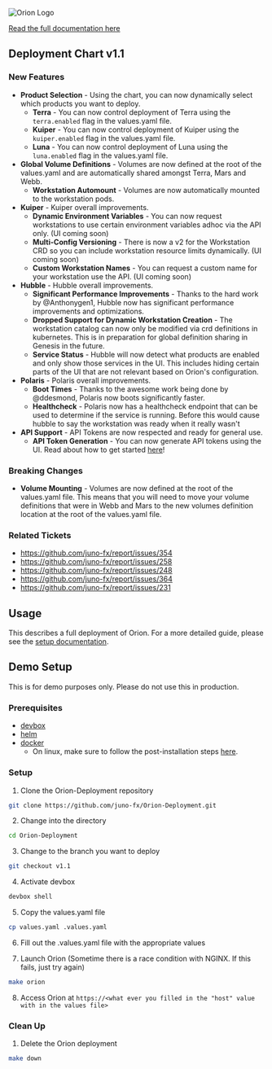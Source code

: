 
![Orion Logo](https://juno-fx.github.io/Orion-Documentation/assets/orion.png)

[Read the full documentation here](https://juno-fx.github.io/Orion-Documentation/)

## Deployment Chart v1.1

### New Features

- **Product Selection** - Using the chart, you can now dynamically select which products you want to deploy.
  - **Terra** - You can now control deployment of Terra using the `terra.enabled` flag in the values.yaml file.
  - **Kuiper** - You can now control deployment of Kuiper using the `kuiper.enabled` flag in the values.yaml file.
  - **Luna** - You can now control deployment of Luna using the `luna.enabled` flag in the values.yaml file.
- **Global Volume Definitions** - Volumes are now defined at the root of the values.yaml and are automatically shared amongst Terra, Mars and Webb.
  - **Workstation Automount** - Volumes are now automatically mounted to the workstation pods.
- **Kuiper** - Kuiper overall improvements.
  - **Dynamic Environment Variables** - You can now request workstations to use certain environment variables adhoc via the API only. (UI coming soon)
  - **Multi-Config Versioning** - There is now a v2 for the Workstation CRD so you can include workstation resource limits dynamically. (UI coming soon)
  - **Custom Workstation Names** - You can request a custom name for your workstation use the API. (UI coming soon)
- **Hubble** - Hubble overall improvements.
  - **Significant Performance Improvements** - Thanks to the hard work by @Anthonygen1, Hubble now has significant performance improvements and optimizations.
  - **Dropped Support for Dynamic Workstation Creation** - The workstation catalog can now only be modified via crd definitions in kubernetes. This is in preparation for global definition sharing in Genesis in the future.
  - **Service Status** - Hubble will now detect what products are enabled and only show those services in the UI. This includes hiding certain parts of the UI that are not relevant based on Orion's configuration.
- **Polaris** - Polaris overall improvements.
  - **Boot Times** - Thanks to the awesome work being done by @ddesmond, Polaris now boots significantly faster.
  - **Healthcheck** - Polaris now has a healthcheck endpoint that can be used to determine if the service is running. Before this would cause hubble to say the workstation was ready when it really wasn't
- **API Support** - API Tokens are now respected and ready for general use.
  - **API Token Generation** - You can now generate API tokens using the UI. Read about how to get started [here](https://juno-fx.github.io/Orion-Documentation/api/getting_started/)!

### Breaking Changes

- **Volume Mounting** - Volumes are now defined at the root of the values.yaml file. This means that you will need to move your volume definitions that were in Webb and Mars to the new volumes definition location at the root of the values.yaml file.


### Related Tickets

- https://github.com/juno-fx/report/issues/354
- https://github.com/juno-fx/report/issues/258
- https://github.com/juno-fx/report/issues/248
- https://github.com/juno-fx/report/issues/364
- https://github.com/juno-fx/report/issues/231

## Usage

This describes a full deployment of Orion. For a more detailed guide, please see the [setup documentation](https://juno-fx.github.io/Orion-Documentation/installation/deployments/).

## Demo Setup

This is for demo purposes only. Please do not use this in production.

### Prerequisites

- [devbox](https://www.jetify.com/docs/devbox/installing_devbox/)
- [helm](https://helm.sh/docs/intro/quickstart/)
- [docker](https://github.com/docker/docker-install?tab=readme-ov-file#dockerdocker-install)
  - On linux, make sure to follow the post-installation steps [here](https://docs.docker.com/engine/install/linux-postinstall/).

### Setup

1. Clone the Orion-Deployment repository
```bash
git clone https://github.com/juno-fx/Orion-Deployment.git
```

2. Change into the directory
```bash
cd Orion-Deployment
```

3. Change to the branch you want to deploy
```bash
git checkout v1.1
```

4. Activate devbox
```bash
devbox shell
```

5. Copy the values.yaml file
```bash
cp values.yaml .values.yaml
```

6. Fill out the .values.yaml file with the appropriate values

7. Launch Orion (Sometime there is a race condition with NGINX. If this fails, just try again)
```bash
make orion
```

8. Access Orion at `https://<what ever you filled in the "host" value with in the values file>`

### Clean Up

1. Delete the Orion deployment
```bash
make down
```

